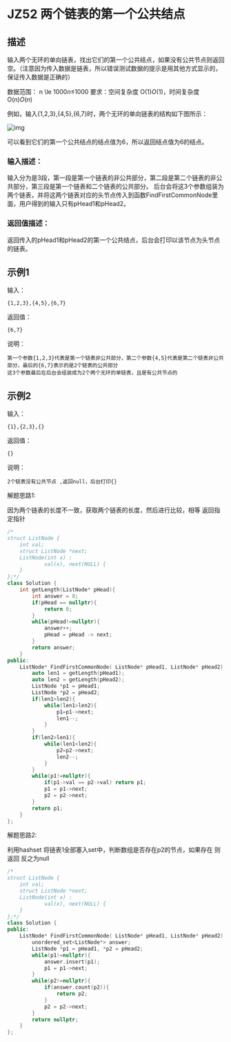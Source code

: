 # **JZ52** **两个链表的第一个公共结点**

## 描述

输入两个无环的单向链表，找出它们的第一个公共结点，如果没有公共节点则返回空。（注意因为传入数据是链表，所以错误测试数据的提示是用其他方式显示的，保证传入数据是正确的）

数据范围： n \le 1000*n*≤1000
要求：空间复杂度 O(1)*O*(1)，时间复杂度 O(n)*O*(*n*)

例如，输入{1,2,3},{4,5},{6,7}时，两个无环的单向链表的结构如下图所示：

![img](https://uploadfiles.nowcoder.com/images/20211104/423483716_1635999204882/394BB7AFD5CEA3DC64D610F62E6647A6)

可以看到它们的第一个公共结点的结点值为6，所以返回结点值为6的结点。

### 输入描述：

输入分为是3段，第一段是第一个链表的非公共部分，第二段是第二个链表的非公共部分，第三段是第一个链表和二个链表的公共部分。 后台会将这3个参数组装为两个链表，并将这两个链表对应的头节点传入到函数FindFirstCommonNode里面，用户得到的输入只有pHead1和pHead2。

### 返回值描述：

返回传入的pHead1和pHead2的第一个公共结点，后台会打印以该节点为头节点的链表。

## 示例1

输入：

```
{1,2,3},{4,5},{6,7}
```

返回值：

```
{6,7}
```

说明：

```
第一个参数{1,2,3}代表是第一个链表非公共部分，第二个参数{4,5}代表是第二个链表非公共部分，最后的{6,7}表示的是2个链表的公共部分
这3个参数最后在后台会组装成为2个两个无环的单链表，且是有公共节点的         
```

## 示例2

输入：

```
{1},{2,3},{}
```

返回值：

```
{}
```

说明：

```
2个链表没有公共节点 ,返回null，后台打印{}      
```



解题思路1:

因为两个链表的长度不一致，获取两个链表的长度，然后进行比较，相等 返回指定指针

```c++
/*
struct ListNode {
	int val;
	struct ListNode *next;
	ListNode(int x) :
			val(x), next(NULL) {
	}
};*/
class Solution {
    int getLength(ListNode* pHead){
        int answer = 0;
        if(pHead == nullptr){
            return 0;
        }
        while(pHead!=nullptr){
            answer++;
            pHead = pHead -> next;
        }
        return answer;
    }
public:
    ListNode* FindFirstCommonNode( ListNode* pHead1, ListNode* pHead2) {
        auto len1 = getLength(pHead1);
        auto len2 = getLength(pHead2);
        ListNode *p1 = pHead1;
        ListNode *p2 = pHead2;
        if(len1>len2){
            while(len1>len2){
                p1=p1->next;
                len1--;
            }
        }
        if(len2>len1){
            while(len1<len2){
                p2=p2->next;
                len2--;
            }
        }
        while(p1!=nullptr){
            if(p1->val == p2->val) return p1;
            p1 = p1->next;
            p2 = p2->next;
        }
        return p1;
    }
};
```



解题思路2:

利用hashset 将链表1全部塞入set中，判断数组是否存在p2的节点，如果存在 则返回 反之为null

```c++
/*
struct ListNode {
	int val;
	struct ListNode *next;
	ListNode(int x) :
			val(x), next(NULL) {
	}
};*/
class Solution {
public:
    ListNode* FindFirstCommonNode( ListNode* pHead1, ListNode* pHead2) {
        unordered_set<ListNode*> answer;
        ListNode *p1 = pHead1, *p2 = pHead2;
        while(p1!=nullptr){
            answer.insert(p1);
            p1 = p1->next;
        }
        while(p2!=nullptr){
            if(answer.count(p2)){
                return p2;
            }
            p2 = p2->next;
        }
        return nullptr;
    }
};
```

